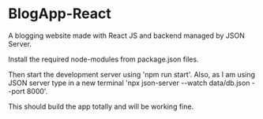 # BlogApp-React
A blogging website made with React JS and backend managed by JSON Server.

Install the required node-modules from package.json files.

Then start the development server using 'npm run start'.
Also, as I am using JSON server type in a new terminal 'npx json-server --watch data/db.json --port 8000'.

This should build the app totally and will be working fine.
